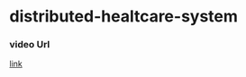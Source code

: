 # distributed-healtcare-system

### video Url
[link](https://drive.google.com/file/d/1TF8o6A5RrgU4TI4lj2srWH6lLDKiQnYb/view?usp=sharing "here")
